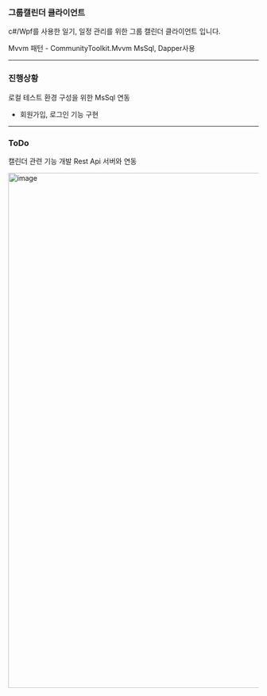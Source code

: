 ### 그룹캘린더 클라이언트

c#/Wpf를 사용한 일기, 일정 관리를 위한 그룹 캘린더 클라이언트 입니다.

Mvvm 패턴 - CommunityToolkit.Mvvm
MsSql, Dapper사용 

________________________________

### 진행상황
로컬 테스트 환경 구성을 위한 MsSql 연동
- 회원가입, 로그인 기능 구현

________
### ToDo
캘린더 관련 기능 개발
Rest Api 서버와 연동

<img width="1738" height="1035" alt="image" src="https://github.com/user-attachments/assets/c07d2fbd-0213-4f19-a9fd-e861be5358f2" />
